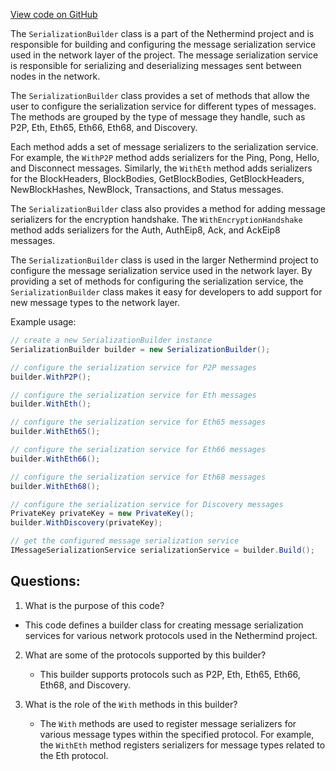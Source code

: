 [View code on GitHub](https://github.com/nethermindeth/nethermind/Nethermind.Network.Test/Builders/SerializationBuilder.cs)

The `SerializationBuilder` class is a part of the Nethermind project and is responsible for building and configuring the message serialization service used in the network layer of the project. The message serialization service is responsible for serializing and deserializing messages sent between nodes in the network. 

The `SerializationBuilder` class provides a set of methods that allow the user to configure the serialization service for different types of messages. The methods are grouped by the type of message they handle, such as P2P, Eth, Eth65, Eth66, Eth68, and Discovery. 

Each method adds a set of message serializers to the serialization service. For example, the `WithP2P` method adds serializers for the Ping, Pong, Hello, and Disconnect messages. Similarly, the `WithEth` method adds serializers for the BlockHeaders, BlockBodies, GetBlockBodies, GetBlockHeaders, NewBlockHashes, NewBlock, Transactions, and Status messages. 

The `SerializationBuilder` class also provides a method for adding message serializers for the encryption handshake. The `WithEncryptionHandshake` method adds serializers for the Auth, AuthEip8, Ack, and AckEip8 messages. 

The `SerializationBuilder` class is used in the larger Nethermind project to configure the message serialization service used in the network layer. By providing a set of methods for configuring the serialization service, the `SerializationBuilder` class makes it easy for developers to add support for new message types to the network layer. 

Example usage:

```csharp
// create a new SerializationBuilder instance
SerializationBuilder builder = new SerializationBuilder();

// configure the serialization service for P2P messages
builder.WithP2P();

// configure the serialization service for Eth messages
builder.WithEth();

// configure the serialization service for Eth65 messages
builder.WithEth65();

// configure the serialization service for Eth66 messages
builder.WithEth66();

// configure the serialization service for Eth68 messages
builder.WithEth68();

// configure the serialization service for Discovery messages
PrivateKey privateKey = new PrivateKey();
builder.WithDiscovery(privateKey);

// get the configured message serialization service
IMessageSerializationService serializationService = builder.Build();
```
## Questions: 
 1. What is the purpose of this code?
   - This code defines a builder class for creating message serialization services for various network protocols used in the Nethermind project.

2. What are some of the protocols supported by this builder?
   - This builder supports protocols such as P2P, Eth, Eth65, Eth66, Eth68, and Discovery.

3. What is the role of the `With` methods in this builder?
   - The `With` methods are used to register message serializers for various message types within the specified protocol. For example, the `WithEth` method registers serializers for message types related to the Eth protocol.